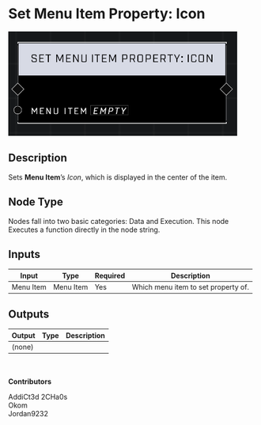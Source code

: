 # Set Menu Item Property: Icon
![](../../../.gitbook/assets/set-menu-item-property-icon.png)
## Description
Sets **Menu Item**’s _Icon_, which is displayed in the center of the item.  

## Node Type
Nodes fall into two basic categories: Data and Execution. This node Executes a function directly in the node string.

## Inputs
| Input | Type | Required | Description |
|------------------|------------------|----------|--------------------------------------------------------------|
| Menu Item | Menu Item | Yes | Which menu item to set property of. |

## Outputs
| Output | Type | Description |
|------------------|------------------|--------------------------------------------------------------|
| (none) | | |

\
\
**Contributors**

AddiCt3d 2CHa0s \
Okom \
Jordan9232